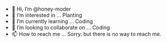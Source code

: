 - 👋 Hi, I’m @honey-moder
- 👀 I’m interested in ... Planting
- 🌱 I’m currently learning ... Coding
- 💞️ I’m looking to collaborate on ... Coding
- 📫 How to reach me ... Sorry. but there is no way to reach me.

<!---
honey-moder/honey-moder is a ✨ special ✨ repository because its `README.md` (this file) appears on your GitHub profile.
You can click the Preview link to take a look at your changes.
--->
